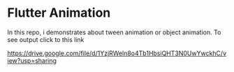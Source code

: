# Flutter Animation
In this repo, i demonstrates about tween animation or object animation.
To see output click to this link

https://drive.google.com/file/d/1YzjRWeln8o4Tb1HbsiQHT3N0UwYwckhC/view?usp=sharing

